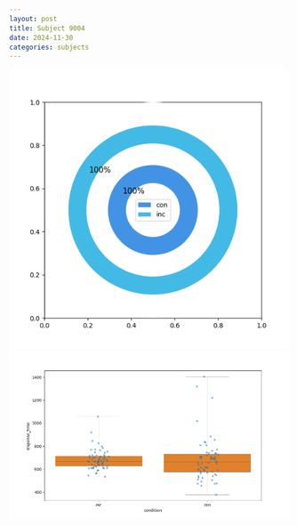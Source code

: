 ```yaml
---
layout: post
title: Subject 9004
date: 2024-11-30
categories: subjects
---
```


![](data/9004/run-33/9004_accuracy_by_condition.png)
![](data/9004/run-33/9004_rt.png)
